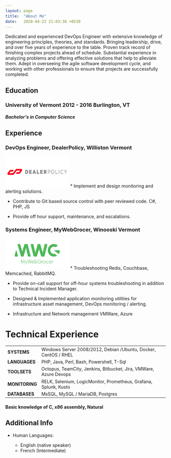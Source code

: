 ```yaml
---
layout: page
title:  "About Me"
date:   2020-04-22 21:03:36 +0530
---
```


Dedicated and experienced DevOps Engineer with extensive knowledge of engineering principles, theories, and standards. Bringing leadership, drive, and over five years of experience to the table. Proven track record of finishing complex projects ahead of schedule. Substantial experience in analyzing problems and offering effective solutions that help to alleviate them. Adept in overseeing the agile software development cycle, and working with other professionals to ensure that projects are successfully completed.


## Education
### University of Vermont 2012 - 2016 Burlington, VT
   ##### Bachelor's in Computer Science

## Experience
### DevOps Engineer, DealerPolicy, Williston Vermont
<img src="/assets/images/dp_logo.png" width="200" height="100" />
*  Implement and design monitoring and alerting solutions.

* Contribute to Git based source control with peer reviewed code. C#, PHP, JS

* Provide off hour support, maintenance,  and escalations. 


### Systems Engineer, MyWebGrocer, Winooski Vermont
<img src="/assets/images/mwg_logo.png" width="200" height="100" />
* Troubleshooting Redis, Couchbase, Memcached, RabbitMQ.

* Provide on-call support for off-hour systems troubleshooting in addition to Technical Incident Manager.

* Designed & Implemented application monitoring utilities for infrastructure asset management, DevOps monitoring / alerting.
* Infrastructure and Network management VMWare, Azure

# Technical Experience
|||
|--|--|
| **SYSTEMS** | Windows Server 2008/2012, Debian /Ubuntu, Docker, CentOS / RHEL |
| **LANGUAGES** | PHP, Java, Perl, Bash, Powershell, T-Sql |
| **TOOLSETS** | Octopus, TeamCity, Jenkins, Bitbucket, Jira, VMWare, Azure Devops |
| **MONITORING** | RELK, Selenium, LogicMonitor, Prometheus, Grafana, Splunk, Kusto |
| **DATABASES** | MsSQL, MySQL / MariaDB, Postgres |

####   Basic knowledge of **C**, **x86 assembly**, **Natural**

Additional Info
----------------------------------------

* Human Languages:

     * English (native speaker)
     * French (Intermediate)

